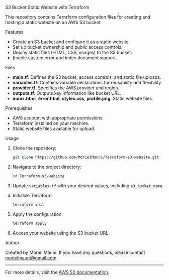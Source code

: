 
S3 Bucket Static Website with Terraform

This repository contains Terraform configuration files for creating and hosting a static website on an AWS S3 bucket.

Features

- Create an S3 bucket and configure it as a static website.
- Set up bucket ownership and public access controls.
- Deploy static files (HTML, CSS, images) to the S3 bucket.
- Enable custom error and index document support.

Files

- **main.tf**: Defines the S3 bucket, access controls, and static file uploads.
- **variables.tf**: Contains variable declarations for reusability and flexibility.
- **provider.tf**: Specifies the AWS provider and region.
- **outputs.tf**: Outputs key information like bucket URL.
- **index.html**, **error.html**, **styles.css**, **profile.png**: Static website files.

Prerequisites

- AWS account with appropriate permissions.
- Terraform installed on your machine.
- Static website files available for upload.

Usage

1. Clone the repository:
   ```bash
   git clone https://github.com/MorielMauni/Terraform-s3-website.git
   ```

2. Navigate to the project directory:
   ```bash
   cd Terraform-s3-website
   ```

3. Update `variables.tf` with your desired values, including `s3_bucket_name`.

4. Initialize Terraform:
   ```bash
   terraform init
   ```

5. Apply the configuration:
   ```bash
   terraform apply
   ```

6. Access your website using the S3 bucket URL.

Author

Created by Moriel Mauni. If you have any questions, please contact [morielmauni@gmail.com](mailto:morielmauni@gmail.com).

---
For more details, visit the [AWS S3 documentation](https://docs.aws.amazon.com/s3/index.html).
